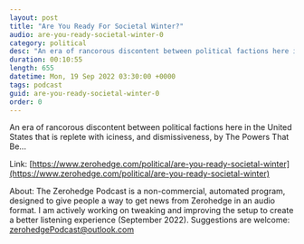 ```yaml
---
layout: post
title: "Are You Ready For Societal Winter?"
audio: are-you-ready-societal-winter-0
category: political
desc: "An era of rancorous discontent between political factions here in the United States that is replete with iciness, and dismissiveness, by The Powers That Be..."
duration: 00:10:55
length: 655
datetime: Mon, 19 Sep 2022 03:30:00 +0000
tags: podcast
guid: are-you-ready-societal-winter-0
order: 0
---
```

An era of rancorous discontent between political factions here in the United States that is replete with iciness, and dismissiveness, by The Powers That Be...

Link: [https://www.zerohedge.com/political/are-you-ready-societal-winter](https://www.zerohedge.com/political/are-you-ready-societal-winter)

About: The Zerohedge Podcast is a non-commercial, automated program, designed to give people a way to get news from Zerohedge in an audio format.  I am actively working on tweaking and improving the setup to create a better listening experience (September 2022).  Suggestions are welcome: [zerohedgePodcast@outlook.com](mailto:zerohedgePodcast@outlook.com)